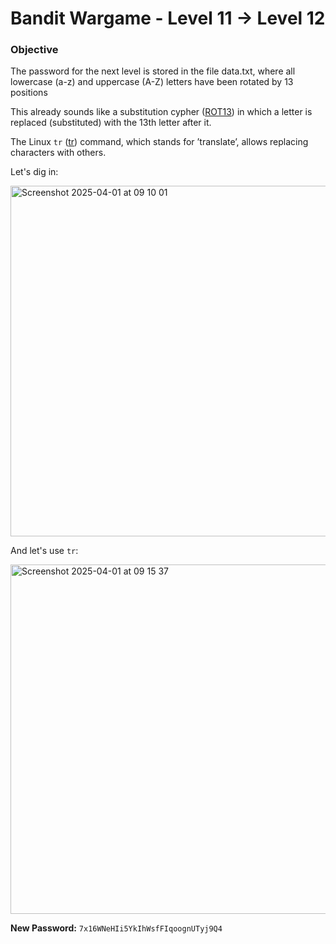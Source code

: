 # Bandit Wargame - Level 11 -> Level 12

### Objective
The password for the next level is stored in the file data.txt, where all lowercase (a-z) and uppercase (A-Z) letters have been rotated by 13 positions

This already sounds like a substitution cypher ([ROT13](https://en.wikipedia.org/wiki/ROT13)) in which a letter is replaced (substituted) with the 13th letter after it.


The Linux `tr` ([tr](https://en.wikipedia.org/wiki/Tr_(Unix))) command, which stands for ’translate’, allows replacing characters with others.

Let's dig in:

<img width="561" alt="Screenshot 2025-04-01 at 09 10 01" src="https://github.com/user-attachments/assets/de40f2f7-dc13-491c-9b7d-56e2db461693" />

And let's use `tr`:

<img width="559" alt="Screenshot 2025-04-01 at 09 15 37" src="https://github.com/user-attachments/assets/a109f7e4-d0ab-4a3b-b04c-eb326470673d" />


**New Password:** `7x16WNeHIi5YkIhWsfFIqoognUTyj9Q4`

